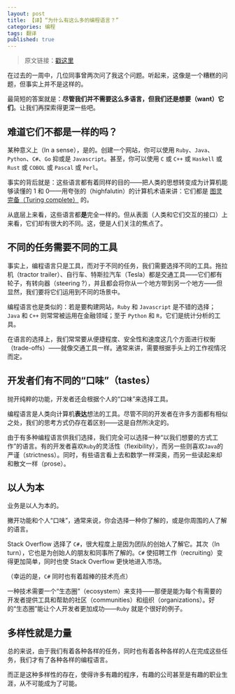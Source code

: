 ```yaml
---
layout: post
title: 【译】“为什么有这么多的编程语言？”
categories: 编程
tags: 翻译
published: true
---
```


> 原文链接：[戳这里](http://blog.stackoverflow.com/2015/07/why-are-there-so-many-programming-languages/)

在过去的一周中，几位同事曾两次问了我这个问题。听起来，这像是一个糟糕的问题，但事实上并不是这样的。

最简短的答案就是：__尽管我们并不需要这么多语言，但我们还是想要（want）它们__。让我们再探索得更深一些吧。

<!--more-->

## 难道它们不都是一样的吗？

某种意义上（In a sense），是的。创建一个网站，你可以使用 `Ruby`、`Java`、`Python`、`C#`、`Go` 抑或是 `Javascript`。甚至，你可以使用 `C` 或 `C++` 或 `Haskell` 或 `Rust` 或 `COBOL` 或 `Pascal` 或 `Perl`。

事实的背后就是：这些语言都有着同样的目的——把人类的思想转变成为计算机能够读懂的 1 和 0——用夸张的（highfalutin）的计算机术语来讲：它们都是 [图灵完备（Turing complete）](https://en.wikipedia.org/wiki/Turing_completeness) 的。

从底层上来看，这些语言都**是**完全一样的。但从表面（人类和它们交互的接口）上来看，它们却有很大的不同。这，便是人们关注的焦点了。

## 不同的任务需要不同的工具

事实上，编程语言只是工具，而对于不同的任务，我们需要选择不同的工具。拖拉机（tractor trailer）、自行车、特斯拉汽车（Tesla）都是交通工具——它们都有轮子，有转向器（steering ?），并且都会将你从一个地方带到另一个地方——但显然，我们要将它们运用到不同的场景中。

编程语言也是类似的：若是要构建网站，`Ruby` 和 `Javascript` 是不错的选择；`Java` 和 `C++` 则常常被运用在金融领域；至于 `Python` 和 `R`，它们是统计分析的工具。

在语言的选择上，我们常常要从便捷程度、安全性和速度这几个方面进行权衡（trade-offs）——就像交通工具一样。通常来讲，需要根据手头上的工作视情况而定。

## 开发者们有不同的“口味”（tastes）

抛开纯粹的功能，开发者还会根据个人的“口味”来选择工具。

编程语言是人类向计算机**表达**想法的工具。尽管不同的开发者在许多方面都有相似之处，我们的思考方式仍存在着区别——这是自然所决定的。

由于有多种编程语言供我们选择，我们完全可以选择一种“以我们想要的方式工作”的语言。有的开发者喜欢`Ruby`的灵活性（flexibility），而另一些则喜欢`Java`的严谨（strictness）。同时，有些语言看上去和数学一样深奥，而另一些读起来却和散文一样（prose）。

## 以人为本

业务是以人为本的。

撇开功能和个人“口味”，通常来说，你会选择一种你了解的，或是你周围的人了解的语言。

Stack Overflow 选择了 `C#`，很大程度上是因为团队的创始人了解它。其次（In turn），它也是为创始人的朋友和同事所了解的。`C#` 使招聘工作（recruiting）变得更加简单，同时也使 Stack Overflow 更快地进入市场。

（幸运的是，`C#` 同时也有着超棒的技术亮点）

一种技术需要一个“生态圈”（ecosystem）来支持——那便是能为每个有需要的开发者提供工具和帮助的社区（communities）和组织（organizations）。好的“生态圈”能让个人开发者更加成功——`Ruby` 就是个很好的例子。

## 多样性就是力量

总的来说，由于我们有着各种各样的任务，同时也有着各种各样的人在完成这些任务，我们才有了各种各样的编程语言。

而正是这种多样性的存在，使得许多有趣的程序，有趣的公司甚至是有趣的职业生涯，从不可能成为了可能。
